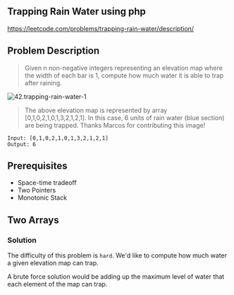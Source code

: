 ## Trapping Rain Water using php

https://leetcode.com/problems/trapping-rain-water/description/

## Problem Description

> Given n non-negative integers representing an elevation map where the width of each bar is 1, compute how much water it is able to trap after raining.

![42.trapping-rain-water-1](https://tva1.sinaimg.cn/large/007S8ZIlly1ghlu2p6pzfj30bg04hmx3.jpg)

> The above elevation map is represented by array [0,1,0,2,1,0,1,3,2,1,2,1]. In this case, 6 units of rain water (blue section) are being trapped. Thanks Marcos for contributing this image!

```
Input: [0,1,0,2,1,0,1,3,2,1,2,1]
Output: 6
```

## Prerequisites

- Space-time tradeoff
- Two Pointers
- Monotonic Stack

## Two Arrays

### Solution

The difficulty of this problem is `hard`.
We'd like to compute how much water a given elevation map can trap.

A brute force solution would be adding up the maximum level of water that each element of the map can trap.

